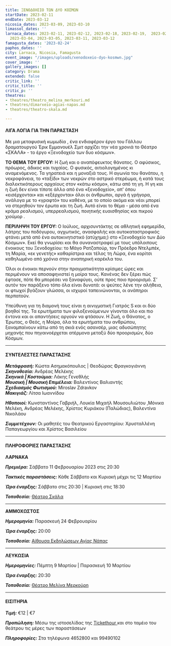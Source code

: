 ```yaml
---
title: ΞΕΝΟΔΟΧΕΙΟ ΤΩΝ ΔΥΟ ΚΟΣΜΩΝ
startDate: 2023-02-11
endDate: 2023-03-12
nicosia_dates: 2023-03-09, 2023-03-10
limassol_dates: ''
larnaca_dates: 2023-02-11, 2023-02-12, 2023-02-18, 2023-02-19,  2023-02-25, 2023-02-26,
  2023-03-04, 2023-03-05, 2023-03-11, 2023-03-12
famagusta_dates: '2023-02-24'
paphos_dates: ''
city: Larnaca, Nicosia, Famagusta
event_image: "/images/uploads/xenodoxeio-dyo-kosmwn.jpg"
cover_image: ''
gallery_images: []
category: Drama
extended: false
critic_link: ''
critic_title: ''
critic_p: ''
theatres:
- theatres/theatro_melina_merkouri.md
- theatres/dimarxeio-agias-napas.md
- theatres/theatro-skala.md

---
```

#### ΛΙΓΑ ΛΟΓΙΑ ΓΙΑ ΤΗΝ ΠΑΡΑΣΤΑΣΗ

Με μια μεταφυσική κωμωδία , ένα ενδιαφέρον έργο του Γάλλου δραματουργού Έρικ Εμμανουέλ Σμιτ αρχίζει την νέα χρονιά το Θέατρο «ΣΚΑΛΑ» - το έργο «Ξενοδοχείο των δυο κόσμων».

**ΤΟ ΘΕΜΑ ΤΟΥ ΕΡΓΟΥ:** Η ζωή και ο αναπόφευκτος θάνατος. Ο αφύσικος, πρόωρος, άδικος και τυχαίος. Ο φυσικός, αιτιολογημένος κι αναμενόμενος. Τα γηρατειά και η μοναξιά τους. Η αγωνία του θανάτου, η νεκροφάνεια, το «ταξίδι» των νεκρών στο αστρικό στερέωμα, ή κατά τους διαλεκτικότερους αρχαίους στον «κάτω κόσμο», κάτω από τη γη. Η γη και η ζωή δεν είναι τίποτε άλλο από ένα «ξενοδοχείο», απ' όπου «εισέρχονται» και «εξέρχονται» όλοι οι άνθρωποι, αργά ή γρήγορα, ανάλογα με το «γραφτό» του καθένα, με το οποίο ακόμα και νέοι μπορεί να στερηθούν τον έρωτα και τη ζωή. Αυτό είναι το θέμα - μέσα από ένα κράμα ρεαλισμού, υπερρεαλισμού, ποιητικής ευαισθησίας και πικρού χιούμορ .

**ΠΕΡΙΛΗΨΗ ΤΟΥ ΕΡΓΟΥ:** Ο Ιούλιος, αρχισυντάκτης σε αθλητική εφημερίδα, λάτρης του ποδόγυρου, αγχωτικός, ανασφαλής και αυτοκαταστροφικός φτάνει μετά από ένα αυτοκινητιστικό (ατύχημα;) στο «Ξενοδοχείο των Δύο Κόσμων». Εκεί θα γνωρίσει και θα συναναστραφεί με τους υπόλοιπους ένοικους του Ξενοδοχείου: το Μάγο Ρατζαπούρ, τον Πρόεδρο Ντελμπέκ, τη Μαρία, «εκ γενετής» καθαρίστρια και τέλος τη Λώρα, ένα κορίτσι καθηλωμένο από χρόνια στην αναπηρική καρέκλα του.

Όλοι οι ένοικοι περνούν στην πραγματικότητα κρίσιμες ώρες και περιμένουν να αποσαφηνιστεί η μοίρα τους. Κανένας δεν ξέρει πώς έφτασε, πότε θα μπορέσει να ξαναφύγει, ούτε προς ποιο προορισμό. Σ’ αυτόν τον παράξενο τόπο όλα είναι δυνατά: οι ψεύτες λένε την αλήθεια, οι φτωχοί βγάζουν γλώσσα, οι ισχυροί ταπεινώνονται, οι ανάπηροι περπατούν.

Υπεύθυνη για τη διαμονή τους είναι η αινιγματική Γιατρός S και οι δύο βοηθοί της. Τα ερωτήματα των φιλοξενούμενων γίνονται όλο και πιο έντονα και οι απαντήσεις αργούν να φτάσουν. Η Ζωή, ο Θάνατος, ο Έρωτας, ο Θεός, η Μοίρα, όλα τα ερωτήματα του ανθρώπου, ξαναμπαίνουν κάτω από τη σκιά ενός ασανσέρ, μιας αδυσώπητης μηχανής που πηγαινοέρχεται ατέρμονα μεταξύ δύο προορισμών, δύο Κόσμων.

***

#### ΣΥΝΤΕΛΕΣΤΕΣ ΠΑΡΑΣΤΑΣΗΣ

**_Μετάφρασή:_** Κώστα Ασημακόπουλος | Θεοδώρας Φραγκογιάννη  
**_Σκηνοθεσία:_** Ανδρέας Μελέκης  
**_Σκηνικά | Κοστούμια:_** Λάκης Γενεθλής  
**_Μουσική | Μουσική Επιμέλεια:_** Βαλεντίνος Βαλιαντής  
**_Σχεδιασμός Φωτισμού:_** Miroslav Zdravkov  
**_Μακιγιάζ:_** Λίτσα Ιωαννίδου

**_Ηθοποιοί:_** Κωνσταντίνος Γαβριήλ, Λουκία Μιχαήλ Μουσουλιώτου ,Μόνικα Μελέκη, Ανδρέας Μελέκης, Χρίστος Κυριάκου (Παλώδιας), Βαλεντίνα Νικολάου

**_Συμμετέχουν:_** Οι μαθητές του Θεατρικού Εργαστηρίου: Χρυσταλλένη Παπαγεωργίου και Χρίστος Βασιλείου

***

#### ΠΛΗΡΟΦΟΡΙΕΣ ΠΑΡΑΣΤΑΣΗΣ

**ΛΑΡΝΑΚΑ**

**_Πρεμιέρα:_** Σάββατο 11 Φεβρουαρίου 2023 στις 20:30

**_Τακτικές παραστάσεις:_** Κάθε Σάββατο και Κυριακή μέχρι τις 12 Μαρτίου

**_Ώρα έναρξης:_** Σάββατο στις 20:30 | Κυριακή στις 18:30

**_Τοποθεσία:_** [Θέατρο Σκάλα](?#map)

***

**ΑΜΜΟΧΩΣΤΟΣ**

**_Ημερομηνία:_** Παρασκευή 24 Φεβρουαρίου

**_Ώρα έναρξης:_** 20:00

**_Τοποθεσία:_** [Αίθουσα Εκδηλώσεων Αγίας Νάπας](?#map)

***

**ΛΕΥΚΩΣΙΑ**

**_Ημερομηνίες:_** Πέμπτη 9 Μαρτίου | Παρασκευή 10 Μαρτίου

**_Ώρα έναρξης:_** 20:30

**_Τοποθεσία:_** [Θέατρο Μελίνα Μερκούρη](?#map)

***

#### ΕΙΣΙΤΗΡΙΑ

**_Τιμή:_** €12 | €7

**_Προπώληση:_** Μέσω της ιστοσελίδας της [Tickethour ](https://shop.tickethour.com/ticketmaster_se_4116.html)και στο ταμέιο του θεάτρου τις μέρες των παραστάσεων

**_Πληροφορίες:_** Στα τηλέφωνα 4652800 και 99490102